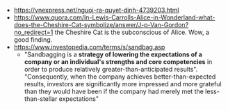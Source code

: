 - https://vnexpress.net/nguoi-ra-quyet-dinh-4739203.html
- https://www.quora.com/In-Lewis-Carrolls-Alice-in-Wonderland-what-does-the-Cheshire-Cat-symbolize/answer/J-p-Van-Gordon?no_redirect=1 the Cheshire Cat is the subconscious of Alice. Wow, a good finding.
- https://www.investopedia.com/terms/s/sandbag.asp
	- "Sandbagging is a **strategy of lowering the expectations of a company or an individual's strengths and core competencies** in order to produce relatively greater-than-anticipated results". "Consequently, when the company achieves better-than-expected results, investors are significantly more impressed and more grateful than they would have been if the company had merely met the less-than-stellar expectations"
